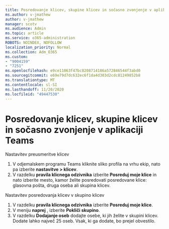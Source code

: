 ```yaml
---
title: Posredovanje klicev, skupine klicev in sočasno zvonjenje v aplikaciji Teams
ms.author: v-jmathew
author: v-jmathew
manager: scotv
ms.audience: Admin
ms.topic: article
ms.service: o365-administration
ROBOTS: NOINDEX, NOFOLLOW
localization_priority: Normal
ms.collection: Adm_O365
ms.custom:
- "9004159"
- "7251"
ms.openlocfilehash: e9ce11063f47bc8208714186a572846544f3abd0
ms.sourcegitcommit: e69e79d7dc632ec6f1da4d303d2cdc81249852b8
ms.translationtype: MT
ms.contentlocale: sl-SI
ms.lasthandoff: 11/20/2020
ms.locfileid: "49447530"
---
```

# <a name="call-forwarding-call-groups-and-simultaneous-ring-in-teams"></a>Posredovanje klicev, skupine klicev in sočasno zvonjenje v aplikaciji Teams

Nastavitev preusmeritve klicev

1. V odjemalskem programu Teams kliknite sliko profila na vrhu ekip, nato pa izberite **nastavitve > klicev**.
2. V razdelku **pravila klicnega odzivnika** izberite **Posreduj moje klice** in nato izberite mesto, kamor želite posredovati posredovane klice: glasovna pošta, druga oseba ali skupina klicev.

Nastavitev posredovanja klicev v skupino klicev

1. V razdelku **pravila klicnega odzivnika** izberite **Posreduj moje klice**.
2. V meniju **naprej** , izberite **Pokliči skupino**.
3. V razdelku **Dodajanje oseb** dodajte osebe, ki jih želite v skupini klicev. Dodate lahko največ 25 oseb. Vsak, ki ga dodate, bo prejel obvestilo.
